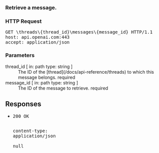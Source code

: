 <!DOCTYPE html><html><head><title>Retrieve a message.</title><link rel="stylesheet" href="./OpenApi.css"/><meta charset="utf-8"/><meta name="viewport" content="width=device-width, initial-scale=1"/></head><body><article><section class="requestOverview"><h1 class="request-summary">Retrieve a message.</h1></section><section class="http"><h3>HTTP Request</h3><pre class="http-example"><span class="request-line">GET</span> <span class="http-target">\threads\{thread_id}\messages\{message_id}</span> <span class="http-version">HTTP/1.1</span>&#xA;<span class="header-line">host</span>: <span class="header-value">api.openai.com:443</span>&#xA;<span class="header-line">accept</span>: <span class="header-value">application/json</span>&#xA;</pre></section><dl class="parameters"><h3>Parameters</h3><dt class="parameter"><span class="parameter-name">thread_id</span> [ in: <span class="parameter-location">path</span> type: <span class="parameter-type">string</span> ]</dt><dd class="parameter"><span class="parameter-description">The ID of the [thread](/docs/api-reference/threads) to which this message belongs.</span> <span class="parameter-required">required</span></dd><dt class="parameter"><span class="parameter-name">message_id</span> [ in: <span class="parameter-location">path</span> type: <span class="parameter-type">string</span> ]</dt><dd class="parameter"><span class="parameter-description">The ID of the message to retrieve.</span> <span class="parameter-required">required</span></dd></dl><section class="responses"><h2>Responses</h2><ul class="responses"><li class="response"><pre class="http-example"><span class="status-line">200</span> <span class="status-description">OK</span>
<span class="header-line">content-type</span>: <span class="header-value">application/json</span>&#xA;&#xA;null</pre></li></ul></section></article></body></html>